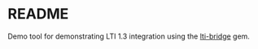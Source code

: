 # README

Demo tool for demonstrating LTI 1.3 integration using the [lti-bridge](https://github.com/antonia173/lti-bridge) gem.
